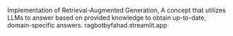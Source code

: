 Implementation of Retrieval-Augmented Generation, A concept that utilizes LLMs to answer based on provided knowledge to obtain up-to-date, domain-specific answers.
ragbotbyfahad.streamlit.app
